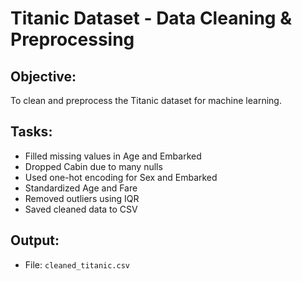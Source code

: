 # Titanic Dataset - Data Cleaning & Preprocessing

## Objective:
To clean and preprocess the Titanic dataset for machine learning.

## Tasks:
- Filled missing values in Age and Embarked
- Dropped Cabin due to many nulls
- Used one-hot encoding for Sex and Embarked
- Standardized Age and Fare
- Removed outliers using IQR
- Saved cleaned data to CSV

## Output:
- File: `cleaned_titanic.csv`
